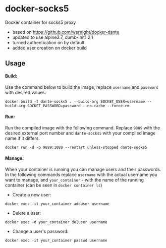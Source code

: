 # docker-socks5
Docker container for socks5 proxy
* based on https://github.com/wernight/docker-dante
* updated to use alpine3.7, dumb-init1.2.1
* turned authentication on by default
* added user creation on docker build

## Usage

#### Build:
Use the command below to build the image, replace `username` and `password` with desired values.
```
docker build -t dante-socks5 . --build-arg SOCKET_USER=username --build-arg SOCKET_PASSWORD=password --no-cache --force-rm
```
#### Run:
Run the compiled image with the following command. Replace `9889` with the desired external port number and `dante-socks5` with your compiled image name if it differs.
```
docker run -d -p 9889:1080 --restart unless-stopped dante-socks5
```
#### Manage:
When your container is running you can manage users and their passwords. In the following commands replace `username` with the actual username you want to manage, and `your_container` - with the name of the running container (can be seen in `docker container ls`)

- Create a new user:
```
docker exec -it your_container adduser username
```
- Delete a user:
```
docker exec -d your_container deluser username
```
- Change a user's password:
```
docker exec -it your_container passwd username
```
